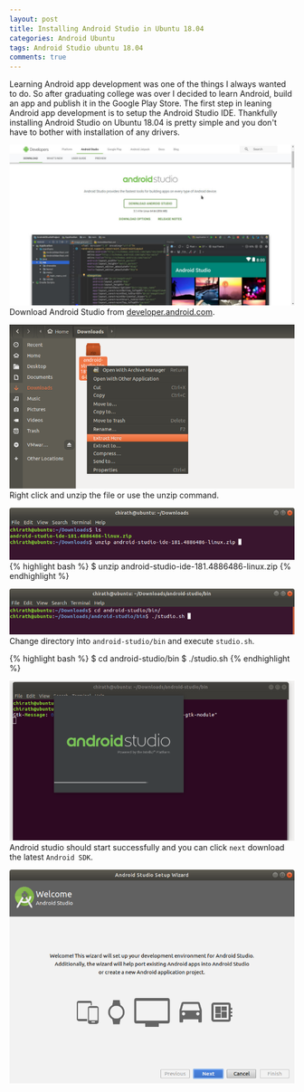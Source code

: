 ```yaml
---
layout: post
title: Installing Android Studio in Ubuntu 18.04
categories: Android Ubuntu
tags: Android Studio ubuntu 18.04
comments: true
---
```


Learning Android app development was one of the things I always wanted to do. So after graduating college was over 
I decided to learn Android, build an app and publish it in the Google Play Store. The first step in leaning Android 
app development is to setup the Android Studio IDE. Thankfully installing Android Studio on Ubuntu 18.04 is pretty 
simple and you don't have to bother with installation of any drivers.

![Download Android Studio](/public/images/2018-08-14-install-android-studio/android-studio-1.jpg "Download Android Studio")
Download Android Studio from [developer.android.com](https://developer.android.com/studio/).

![Unzip](/public/images/2018-08-14-install-android-studio/android-studio-2.png)
Right click and unzip the file or use the unzip command.

![Unzip](/public/images/2018-08-14-install-android-studio/android-studio-3.png)
{% highlight bash %}
    $ unzip android-studio-ide-181.4886486-linux.zip
{% endhighlight %}

![Execute](/public/images/2018-08-14-install-android-studio/android-studio-4.png)
Change directory into `android-studio/bin` and execute `studio.sh`.

{% highlight bash %}
    $ cd android-studio/bin
    $ ./studio.sh
{% endhighlight %}

![Android studio](/public/images/2018-08-14-install-android-studio/android-studio-5.png)
Android studio should start successfully and you can click `next` download the latest `Android SDK`.

![Android studio](/public/images/2018-08-14-install-android-studio/android-studio-6.png)